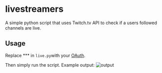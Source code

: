 # livestreamers
A simple python script that uses Twitch.tv API to check if a users followed channels are live.

## Usage
Replace *** in ```live.py```with your [OAuth](https://twitchapps.com/tmi/). 

Then simply run the script. Example output:
![output](https://puu.sh/ypiAN/f052749cc0.png)
